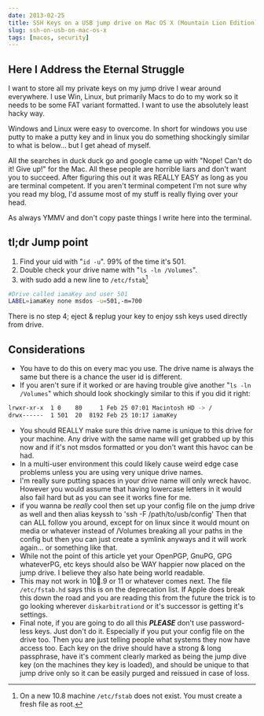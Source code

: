 ```yaml
---
date: 2013-02-25
title: SSH Keys on a USB jump drive on Mac OS X (Mountain Lion Edition)
slug: ssh-on-usb-on-mac-os-x
tags: [macos, security]
---
```


## Here I Address the Eternal Struggle

I want to store all my private keys on my jump drive I wear around everywhere. I use Win, Linux, but primarily Macs to do to my work so it needs to be some FAT variant formatted. I want to use the absolutely least hacky way.

Windows and Linux were easy to overcome. In short for windows you use putty to make a putty key and in linux you do something shockingly similar to what is below… but I get ahead of myself.

All the searches in duck duck go and google came up with "Nope! Can't do it! Give up!" for the Mac. All these people are horrible liars and don't want you to succeed. After figuring this out it was REALLY EASY as long as you are terminal competent. If you aren't terminal competent I'm not sure why you read my blog, I'd assume most of my stuff is really flying over your head.

As always YMMV and don't copy paste things I write here into the terminal.

## tl;dr Jump point

1. Find your uid with "`id -u`". 99% of the time it's 501.
2. Double check your drive name with "`ls -ln /Volumes`".
3. with sudo add a new line to `/etc/fstab`[^NOT]

```bash
#Drive called iamaKey and user 501
LABEL=iamaKey none msdos -u=501,-m=700
```

There is no step 4; eject & replug your key to enjoy ssh keys used directly from drive.

[^NOT]: On a new 10.8 machine `/etc/fstab` does not exist. You must create a fresh file as root.

## Considerations

- You have to do this on every mac you use. The drive name is always the same but there is a chance the user id is different.
- If you aren't sure if it worked or are having trouble give another "`ls -ln /Volumes`" which should look shockingly similar to this if you did it right:

```bash
lrwxr-xr-x  1 0    80     1 Feb 25 07:01 Macintosh HD -> /
drwx------  1 501  20  8192 Feb 25 10:17 iamaKey
```

- You should REALLY make sure this drive name is unique to this drive for your machine. Any drive with the same name will get grabbed up by this now and if it's not msdos formatted or you don't want this havoc can be had.
- In a multi-user environment this could likely cause weird edge case problems unless you are using very unique drive names.
- I'm really sure putting spaces in your drive name will only wreck havoc. However you would assume that having lowercase letters in it would also fail hard but as you can see it works fine for me.
- if you wanna be _really_ cool then set up your config file on the jump drive as well and then alias keyssh to 'ssh -F /path/to/usb/config' Then that can ALL follow you around, except for on linux since it would mount on media or whatever instead of /Volumes breaking all your paths in the config but then you can just create a symlink anyways and it will work again… or something like that.
- While not the point of this article yet your OpenPGP, GnuPG, GPG whateverPG, etc keys should also be WAY happier now placed on the jump drive. I believe they also hate being world readable.
- This may not work in 10.9 or 11 or whatever comes next. The file `/etc/fstab.hd` says this is on the deprecation list. If Apple does break this down the road and you are reading this from the future the trick is to go looking wherever `diskarbitrationd` or it's successor is getting it's settings.
- Final note, if you are going to do all this _**PLEASE**_ don't use password-less keys. Just don't do it. Especially if you put your config file on the drive too. Then you are just telling people what systems they now have access too. Each key on the drive should have a strong & long passphrase, have it's comment clearly marked as being the jump dive key (on the machines they key is loaded), and should be unique to that jump drive only so it can be easily purged and reissued in case of loss.
